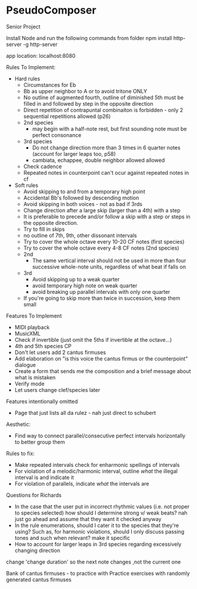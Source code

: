 # PseudoComposer
Senior Project

Install Node and run the following commands from folder
	npm install http-server -g
	http-server

app location: localhost:8080

Rules To Implement:
* Hard rules
	* Circumstances for Eb
	* Bb as upper neighbor to A or to avoid tritone ONLY
	* No outline of augmented fourth, outline of diminished 5th must be filled in and followed by step in the opposite direction
	* Direct repetition of contrapuntal combinaiton is forbidden - only 2 sequential repetitions allowed (p26)
	* 2nd species
		* may begin with a half-note rest, but first sounding note must be perfect consonance
	* 3rd species
		* Do not change direction more than 3 times in 6 quarter notes (account for larger leaps too, p58)
		* cambiata, echappee, double neighbor allowed allowed
	* Check cadence
	* Repeated notes in counterpoint can't ocur against repeated notes in cf
* Soft rules
	* Avoid skipping to and from a temporary high point
	* Accidental Bb's followed by descending motion
	* Avoid skipping in both voices - not as bad if 3rds
	* Change direction after a large skip (larger than a 4th) with a step
	* It is preferable to precede and/or follow a skip with a step or steps in the opposite direction.
	* Try to fill in skips
	* no outline of 7th, 9th, other dissonant intervals
	* Try to cover the whole octave every 10-20 CF notes (first species)
	* Try to cover the whole octave every 4-8 CF notes (2nd species)
	* 2nd
		* The same vertical interval should not be used in more than four successive whole-note units, regardless of what beat if falls on
	* 3rd
		* Avoid skipping up to a weak quarter
		* avoid temporary high note on weak quarter
		* avoid breaking up parallel intervals with only one quarter
	* If you're going to skip more than twice in succession, keep them small

Features To Implement
* MIDI playback
* MusicXML
* Check if invertible (just omit the 5ths if invertible at the octave...)
* 4th and 5th species CP
* Don't let users add 2 cantus firmuses
* Add elaboration on "is this voice the cantus firmus or the counterpoint" dialogue
* Create a form that sends me the composition and a brief message about what is mistaken
* Verify mode
* Let users change clef/species later

Features intentionally omitted
* Page that just lists all da rulez	- nah just direct to schubert

Aesthetic:
* Find way to connect parallel/consecutive perfect intervals horizontally to better group them

Rules to fix:
* Make repeated intervals check for enharmonic spellings of intervals
* For violation of a melodic/harmonic interval, outline *what* the illegal interval is and indicate it
* For violation of parallels, indicate *what* the intervals are

Questions for Richards
* In the case that the user put in incorrect rhythmic values (i.e. not proper to species selected) how should I determine strong v/ weak beats?
	nah just go ahead and assume that they want it checked anyway
* In the rule enumerations, should I cater it to the species that they're using?
	Such as, for harmonic violations, should I only discuss passing tones and such when relevant?
		make it specific
* How to account for larger leaps in 3rd species regarding excessively changing direction

change 'change duration' so the next note changes ,not the current one

Bank of cantus firmuses - to practice with
Practice exercises with randomly generated cantus firmuses